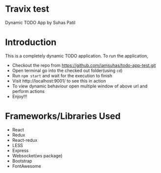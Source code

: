 # Travix test

Dynamic TODO App by Suhas Patil

# Introduction

This is a completely dynamic TODO application. To run the application,

* Checkout the repo from https://github.com/iamsuhas/todo-app-test.git
* Open terminal go into the checked out folder(using `cd`)
* Run `npm start` and wait for the execution to finish
* Visit http://localhost:9001/ to see this in action
* To view dynamic behaviour open multiple window of above url and perform actions
* Enjoy!!!

# Frameworks/Libraries Used

* React
* Redux
* React-redux
* LESS
* Express
* Websocket(ws package)
* Bootstrap
* FontAwesome

